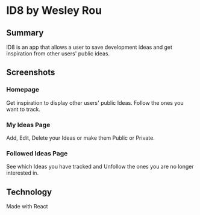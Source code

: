 
# ID8 by Wesley Rou

## Summary

ID8 is an app that allows a user to save development ideas and get inspiration from other users' public ideas.

## Screenshots

### Homepage

Get inspiration to display other users' public Ideas. Follow the ones you want to track.

### My Ideas Page

Add, Edit, Delete your Ideas or make them Public or Private.

### Followed Ideas Page

See which Ideas you have tracked and Unfollow the ones you are no longer interested in.

## Technology

Made with React